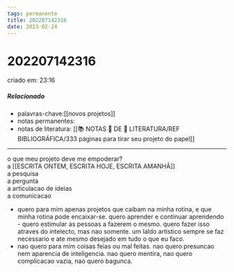 ```yaml
---
tags: permanente
title: 202207142316
date: 2023-02-24
---
```


# 202207142316

criado em: 23:16

##### Relacionado

- palavras-chave:[[novos projetos]]
- notas permanentes:
- notas de literatura: [[📚 NOTAS 📖 DE 📘 LITERATURA/REF BIBLIOGRÁFICA/333 páginas para tirar seu projeto do papel]]

---

o que meu projeto deve me empoderar?  
a [[ESCRITA ONTEM, ESCRITA HOJE, ESCRITA AMANHÃ]]  
a pesquisa  
a pergunta  
a articulacao de ideias  
a comunicacao

- quero para mim apenas projetos que caibam na minha rotina, e que minha rotina pode encaixar-se. quero aprender e continuar aprendendo - quero estimular as pessoas a fazerem o mesmo. quero fazer isso atraves do intelecto, mas nao somente. um laldo artistico sempre se faz necessario e ate mesmo desejado em tudo o que eu faco.
- nao quero para mim coisas feias ou mal feitas. nao quero presuncao nem aparencia de inteligencia. nao quero mentira, nao quero complicacao vazia, nao quero bagunca.
